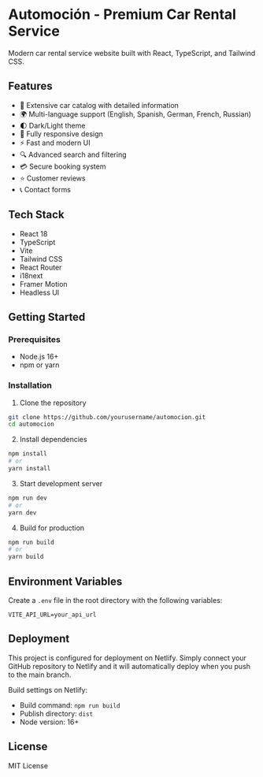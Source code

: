 # Automoción - Premium Car Rental Service

Modern car rental service website built with React, TypeScript, and Tailwind CSS.

## Features

- 🚗 Extensive car catalog with detailed information
- 🌍 Multi-language support (English, Spanish, German, French, Russian)
- 🌓 Dark/Light theme
- 📱 Fully responsive design
- ⚡ Fast and modern UI
- 🔍 Advanced search and filtering
- 💳 Secure booking system
- ⭐ Customer reviews
- 📞 Contact forms

## Tech Stack

- React 18
- TypeScript
- Vite
- Tailwind CSS
- React Router
- i18next
- Framer Motion
- Headless UI

## Getting Started

### Prerequisites

- Node.js 16+
- npm or yarn

### Installation

1. Clone the repository
```bash
git clone https://github.com/yourusername/automocion.git
cd automocion
```

2. Install dependencies
```bash
npm install
# or
yarn install
```

3. Start development server
```bash
npm run dev
# or
yarn dev
```

4. Build for production
```bash
npm run build
# or
yarn build
```

## Environment Variables

Create a `.env` file in the root directory with the following variables:

```env
VITE_API_URL=your_api_url
```

## Deployment

This project is configured for deployment on Netlify. Simply connect your GitHub repository to Netlify and it will automatically deploy when you push to the main branch.

Build settings on Netlify:
- Build command: `npm run build`
- Publish directory: `dist`
- Node version: 16+

## License

MIT License
